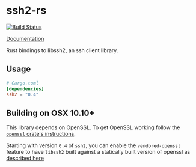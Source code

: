# ssh2-rs

[![Build Status](https://travis-ci.com/alexcrichton/ssh2-rs.svg?branch=master)](https://travis-ci.com/alexcrichton/ssh2-rs)

[Documentation](https://docs.rs/ssh2)

Rust bindings to libssh2, an ssh client library.

## Usage

```toml
# Cargo.toml
[dependencies]
ssh2 = "0.4"
```

## Building on OSX 10.10+

This library depends on OpenSSL. To get OpenSSL working follow the
[`openssl` crate's instructions](https://github.com/sfackler/rust-openssl#macos).

Starting with version `0.4` of `ssh2`, you can enable the `vendored-openssl` feature
to have `libssh2` built against a statically built version of openssl as [described
here](https://docs.rs/openssl/0.10.24/openssl/#vendored)
